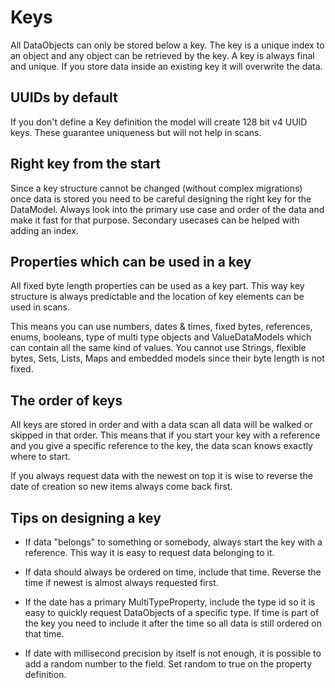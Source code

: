 # Keys

All DataObjects can only be stored below a key. The key is a unique index
to an object and any object can be retrieved by the key. A key is always
final and unique. If you store data inside an existing key it will
overwrite the data.

## UUIDs by default

If you don't define a Key definition the model will create 128 bit v4 UUID
keys. These guarantee uniqueness but will not help in scans.

## Right key from the start

Since a key structure cannot be changed (without complex migrations) once 
data is stored you need to be careful designing the right key for the 
DataModel. Always look into the primary use case and order of the data and
make it fast for that purpose. Secondary usecases can be helped with adding 
an index. 

## Properties which can be used in a key

All fixed byte length properties can be used as a key part. This way key
structure is always predictable and the location of key elements can
be used in scans.

This means you can use numbers, dates & times, fixed bytes, references,
enums, booleans, type of multi type objects and ValueDataModels which can
contain all the same kind of values. You cannot use Strings, flexible
bytes, Sets, Lists, Maps and embedded models since their byte length is not 
fixed.

## The order of keys
All keys are stored in order and with a data scan all data will be walked 
or skipped in that order. This means that if you start your key with a 
reference and you give a specific reference to the key, the data scan knows
exactly where to start. 

If you always request data with the newest on top it is wise to reverse the
date of creation so new items always come back first.

## Tips on designing a key
- If data "belongs" to something or somebody, always start the key with
a reference. This way it is easy to request data belonging to it.

- If data should always be ordered on time, include that time. Reverse the 
time if newest is almost always requested first.

- If the date has a primary MultiTypeProperty, include the type id so it is 
easy to quickly request DataObjects of a specific type. If time is part of
the key you need to include it after the time so all data is still ordered
on that time.

- If date with millisecond precision by itself is not enough, it is possible
to add a random number to the field. Set random to true on the property 
definition.
